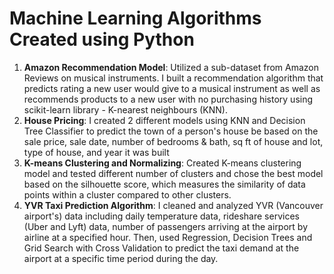 # Machine Learning Algorithms Created using Python

1. **Amazon Recommendation Model**: Utilized a sub-dataset from Amazon Reviews on musical instruments. I built a recommendation algorithm that predicts rating a new user would give to a musical instrument as well as recommends products to a new user with no purchasing history using  scikit-learn library - K-nearest neighbours (KNN).
2. **House Pricing**: I created 2 different models using KNN and Decision Tree Classifier to predict the town of a person's house be based on the sale price, sale date, number of bedrooms & bath, sq ft of house and lot, type of house, and year it was built
3. **K-means Clustering and Normalizing**: Created K-means clustering model and tested different number of clusters and chose the best model based on the silhouette score, which measures the similarity of data points within a cluster compared to other clusters.
4. **YVR Taxi Prediction Algorithm**: I cleaned and analyzed YVR (Vancouver airport's) data including daily temperature data, rideshare services (Uber and Lyft) data, number of passengers arriving at the airport by airline at a specified hour. Then, used Regression, Decision Trees and Grid Search with Cross Validation to predict the taxi demand at the airport at a specific time period during the day.
